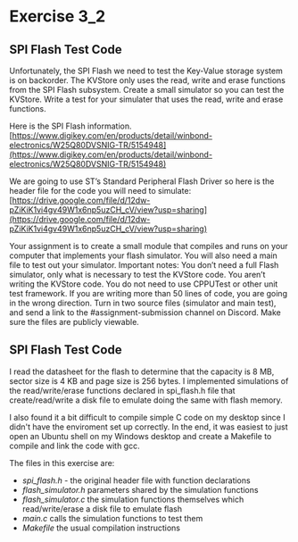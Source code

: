 # Exercise 3_2
## SPI Flash Test Code
Unfortunately, the SPI Flash we need to test the Key-Value storage system is on backorder. The KVStore only uses the read, write
and erase functions from the SPI Flash subsystem. Create a small simulator so you can test the KVStore. Write a
test for your simulater that uses the read, write and erase functions.

Here is the SPI Flash information.
[https://www.digikey.com/en/products/detail/winbond-electronics/W25Q80DVSNIG-TR/5154948](https://www.digikey.com/en/products/detail/winbond-electronics/W25Q80DVSNIG-TR/5154948)

We are going to use ST’s Standard Peripheral Flash Driver so here is the header file for the
code you will need to simulate:
[https://drive.google.com/file/d/12dw-pZiKiK1vi4gv49W1x6np5uzCH_cV/view?usp=sharing](https://drive.google.com/file/d/12dw-pZiKiK1vi4gv49W1x6np5uzCH_cV/view?usp=sharing)

Your assignment is to create a small module that compiles and runs on your computer that
implements your flash simulator. You will also need a main file to test out your simulator.
Important notes: You don’t need a full Flash simulator, only what is necessary to test the
KVStore code. You aren’t writing the KVStore code. You do not need to use CPPUTest or other
unit test framework. If you are writing more than 50 lines of code, you are going in the wrong
direction.
Turn in two source files (simulator and main test), and send a link to the
#assignment-submission channel on Discord. Make sure the files are publicly viewable.

## SPI Flash Test Code
I read the datasheet for the flash to determine that the capacity is 8 MB, sector size is 4 KB and page size is 256 bytes. I implemented simulations of the read/write/erase functions declared in spi_flash.h file that create/read/write a disk file to emulate doing the same with flash memory.

I also found it a bit difficult to compile simple C code on my desktop since I didn't have the enviroment set up correctly. In the end, it was easiest to just open an Ubuntu shell on my Windows desktop and create a Makefile to compile and link the code with gcc.

The files in this exercise are:
- *spi_flash.h* - the original header file with function declarations
- *flash_simulator.h* parameters shared by the simulation functions
- *flash_simulator.c* the simulation functions themselves which read/write/erase a disk file to emulate flash
- *main.c* calls the simulation functions to test them
- *Makefile* the usual compilation instructions
